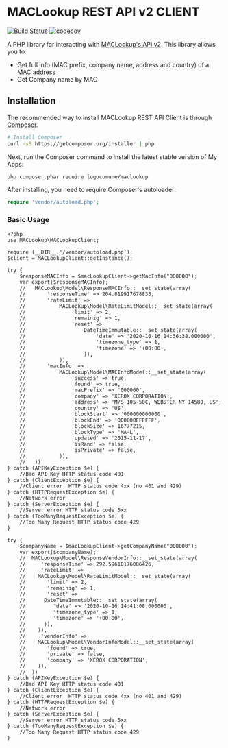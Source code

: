 # MACLookup REST API v2 CLIENT
[![Build Status](https://travis-ci.org/logocomune/maclookup-php.svg?branch=master)](https://travis-ci.org/logocomune/maclookup-php)
[![codecov](https://codecov.io/gh/logocomune/maclookup-php/branch/master/graph/badge.svg)](https://codecov.io/gh/logocomune/maclookup-php)


A PHP library for interacting with [MACLookup's API v2](https://maclookup.app/api-v2/documentation). This library allows you to:

- Get full info (MAC prefix, company name, address and country) of a MAC address
- Get Company name by MAC


## Installation

The recommended way to install MACLookup REST API Client is through [Composer](http://getcomposer.org).
```bash
# Install Composer
curl -sS https://getcomposer.org/installer | php
```

Next, run the Composer command to install the latest stable version of My Apps:

```bash
php composer.phar require logocomune/maclookup
```

After installing, you need to require Composer's autoloader:

```php
require 'vendor/autoload.php';
```



### Basic Usage

```injectablephp
<?php
use MACLookup\MACLookupClient;

require (__DIR__.'/vendor/autoload.php');
$client = MACLookupClient::getInstance();

try {
    $responseMACInfo = $macLookupClient->getMacInfo("000000");
    var_export($responseMACInfo);
    //   MACLookup\Model\ResponseMACInfo::__set_state(array(
    //       'responseTime' => 204.819917678833,
    //       'rateLimit' =>
    //           MACLookup\Model\RateLimitModel::__set_state(array(
    //               'limit' => 2,
    //               'remainig' => 1,
    //               'reset' =>
    //                   DateTimeImmutable::__set_state(array(
    //                       'date' => '2020-10-16 14:36:38.000000',
    //                       'timezone_type' => 1,
    //                       'timezone' => '+00:00',
    //                   )),
    //           )),
    //       'macInfo' =>
    //           MACLookup\Model\MACInfoModel::__set_state(array(
    //               'success' => true,
    //               'found' => true,
    //               'macPrefix' => '000000',
    //               'company' => 'XEROX CORPORATION',
    //               'address' => 'M/S 105-50C, WEBSTER NY 14580, US',
    //               'country' => 'US',
    //               'blockStart' => '000000000000',
    //               'blockEnd' => '000000FFFFFF',
    //               'blockSize' => 16777215,
    //               'blockType' => 'MA-L',
    //               'updated' => '2015-11-17',
    //               'isRand' => false,
    //               'isPrivate' => false,
    //           )),
    //   ))
} catch (APIKeyException $e) {
    //Bad API Key HTTP status code 401
} catch (ClientException $e) {
    //Client error  HTTP status code 4xx (no 401 and 429)
} catch (HTTPRequestException $e) {
    //Network error
} catch (ServerException $e) {
    //Server error HTTP status code 5xx
} catch (TooManyRequestException $e) {
    //Too Many Request HTTP status code 429
}

try {
    $companyName = $macLookupClient->getCompanyName("000000");
    var_export($companyName);
    //  MACLookup\Model\ResponseVendorInfo::__set_state(array(
    //     'responseTime' => 292.59610176086426,
    //     'rateLimit' => 
    //    MACLookup\Model\RateLimitModel::__set_state(array(
    //       'limit' => 2,
    //       'remainig' => 1,
    //       'reset' => 
    //      DateTimeImmutable::__set_state(array(
    //         'date' => '2020-10-16 14:41:08.000000',
    //         'timezone_type' => 1,
    //         'timezone' => '+00:00',
    //      )),
    //    )),
    //     'vendorInfo' => 
    //    MACLookup\Model\VendorInfoModel::__set_state(array(
    //       'found' => true,
    //       'private' => false,
    //       'company' => 'XEROX CORPORATION',
    //    )),
    //  ))
} catch (APIKeyException $e) {
    //Bad API Key HTTP status code 401
} catch (ClientException $e) {
    //Client error  HTTP status code 4xx (no 401 and 429)
} catch (HTTPRequestException $e) {
    //Network error
} catch (ServerException $e) {
    //Server error HTTP status code 5xx
} catch (TooManyRequestException $e) {
    //Too Many Request HTTP status code 429
}

```
